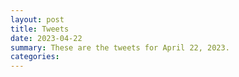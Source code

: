 ```yaml
---
layout: post
title: Tweets
date: 2023-04-22
summary: These are the tweets for April 22, 2023.
categories:
---
```


